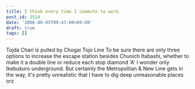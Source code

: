 ```yaml
---
title: I think every time I commute to work.
post_id: 3514
date: '2006-09-05T09:43:00+09:00'
draft: true
tags: []
---
```


Tojda Chari is pulled by Chogai Tojo Line To be sure there are only three options to increase the escape station besides Chunich Itabashi, whether to make it a double line or reduce each stop diamond 'A' I wonder only Ikebukuro underground. But certainly the Metropolitan & New Line gets in the way, it's pretty unrealistic that I have to dig deep unreasonable places orz

